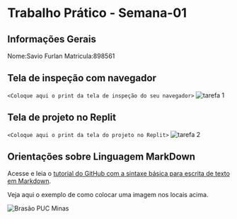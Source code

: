 # Trabalho Prático - Semana-01

## Informações Gerais

Nome:Savio Furlan
Matricula:898561

## Tela de inspeção com navegador

`<Coloque aqui o print da tela de inspeção do seu navegador>`
![tarefa 1](<Captura de tela 2025-08-17 185812.png>)
## Tela de projeto no Replit

`<Coloque aqui o print da tela do projeto no Replit>`
![tarefa 2](<Captura de tela 2025-08-17 183633.png>)

## Orientações sobre Linguagem MarkDown

Acesse e leia o [tutorial do GitHub com a sintaxe básica para escrita de texto em Markdown](https://docs.github.com/pt/get-started/writing-on-github/getting-started-with-writing-and-formatting-on-github/basic-writing-and-formatting-syntax).

Veja aqui o exemplo de como colocar uma imagem nos locais acima. 

![Brasão PUC Minas](images/brasao_puc.png)
